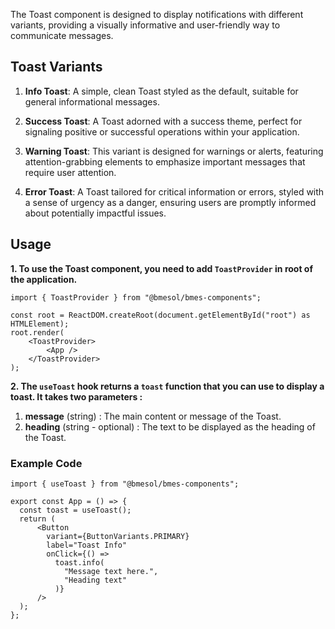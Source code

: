 The Toast component is designed to display notifications with different variants, providing a visually informative and user-friendly way to communicate messages.

## Toast Variants

1. **Info Toast**: A simple, clean Toast styled as the default, suitable for general informational messages.

2. **Success Toast**: A Toast adorned with a success theme, perfect for signaling positive or successful operations within your application.

3. **Warning Toast**: This variant is designed for warnings or alerts, featuring attention-grabbing elements to emphasize important messages that require user attention.

4. **Error Toast**: A Toast tailored for critical information or errors, styled with a sense of urgency as a danger, ensuring users are promptly informed about potentially impactful issues.

## Usage

**1. To use the Toast component, you need to add `ToastProvider` in root of the application.**

```tsx
import { ToastProvider } from "@bmesol/bmes-components";
```
```tsx
const root = ReactDOM.createRoot(document.getElementById("root") as HTMLElement);
root.render(
    <ToastProvider>
        <App />
    </ToastProvider>
);
```
**2. The `useToast` hook returns a `toast` function that you can use to display a toast. It takes two parameters :**

1. **message** (string) : The main content or message of the Toast.
1. **heading** (string - optional) : The text to be displayed as the heading of the Toast.

### Example Code

```tsx
import { useToast } from "@bmesol/bmes-components";
```
```tsx
export const App = () => {
  const toast = useToast();
  return (
      <Button
        variant={ButtonVariants.PRIMARY}
        label="Toast Info"
        onClick={() => 
          toast.info(
            "Message text here.",
            "Heading text"
          )}
      />
  );
};
```